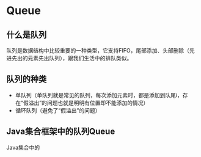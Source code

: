 # Queue
## 什么是队列
队列是数据结构中比较重要的一种类型，它支持FIFO，尾部添加、头部删除（先进先出的元素先出队列），跟我们生活中的排队类似。
          
## 队列的种类
- 单队列（单队列就是常见的队列，每次添加元素时，都是添加到队尾i，存在“假溢出”的问题也就是明明有位置却不能添加的情况）
- 循环队列（避免了“假溢出”的问题）
           
## Java集合框架中的队列Queue
Java集合中的